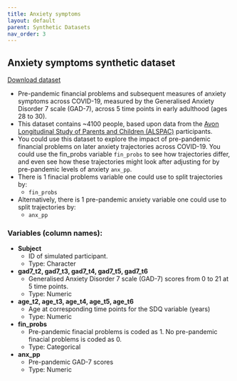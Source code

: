 ```yaml
---
title: Anxiety symptoms
layout: default
parent: Synthetic Datasets
nav_order: 3
---
```


<div class="container">
    <h2 class="heading">Anxiety symptoms synthetic dataset</h2>
    <a href="/assets/synthetic_data/fp_anx_simulated.csv" class="btn btn-blue">Download dataset</a>
</div>

* Pre-pandemic financial problems and subsequent measures of anxiety symptoms across COVID-19, measured by the Generalised Anxiety Disorder 7 scale (GAD-7),  across 5 time points in early adulthood (ages 28 to 30).
* This dataset contains ~4100 people, based upon data from the [Avon Longitudinal Study of Parents and Children (ALSPAC)](https://https://www.bristol.ac.uk/alspac/) participants.
* You could use this dataset to explore the impact of pre-pandemic financial problems on later anxiety trajectories across COVID-19. You could use the fin_probs variable `fin_probs` to see how trajectories differ, and even see how these trajectories might look after adjusting for by pre-pandemic levels of anxiety `anx_pp`. 
* There is 1 finacial problems variable one could use to split trajectories by: 
  *  `fin_probs`
* Alternatively, there is 1 pre-pandemic anxiety variable one could use to split trajectories by: 
  *  `anx_pp`

### Variables (column names):
  * **Subject**
     * ID of simulated participant. 
     * Type: Character 
  * **gad7_t2, gad7_t3, gad7_t4, gad7_t5, gad7_t6**
     * Generalised Anxiety Disorder 7 scale (GAD-7) scores from 0 to 21 at 5 time points. 
     * Type: Numeric
  * **age_t2, age_t3, age_t4, age_t5, age_t6**
     * Age at corresponding time points for the SDQ variable (years)
     * Type: Numeric
  * **fin_probs**
    * Pre-pandemic finacial problems is coded as 1. No pre-pandemic finacial problems is coded as 0. 
    * Type: Categorical
  * **anx_pp**
    * Pre-pandemic GAD-7 scores 
    * Type: Numeric